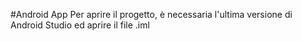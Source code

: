 #Android App
Per aprire il progetto, è necessaria l'ultima versione di Android Studio ed aprire il file .iml
